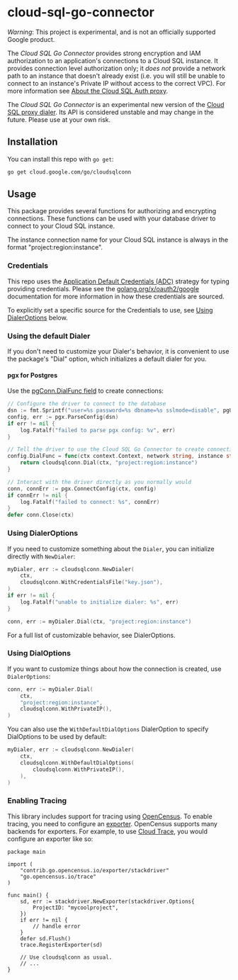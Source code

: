 # cloud-sql-go-connector
*Warning*: This project is experimental, and is not an officially supported
Google product.

The _Cloud SQL Go Connector_ provides strong encryption and IAM authorization
to an application's connections to a Cloud SQL instance. It provides connection
level authorization only; it _does not_ provide a network path to an instance
that doesn't already exist (i.e. you will still be unable to connect to an
instance's Private IP without access to the correct VPC). For more information
see [About the Cloud SQL Auth proxy][about-proxy].

[about-proxy]: https://cloud.google.com/sql/docs/mysql/sql-proxy

The _Cloud SQL Go Connector_ is an experimental new version of the
[Cloud SQL proxy dialer](dialer). Its API is considered unstable and may change
in the future. Please use at your own risk.

[proxy-dialer]: https://github.com/GoogleCloudPlatform/cloudsql-proxy/tree/main/proxy#cloud-sql-proxy-dialer-for-go

## Installation

You can install this repo with `go get`:
```sh
go get cloud.google.com/go/cloudsqlconn
```

## Usage

This package provides several functions for authorizing and encrypting
connections. These functions can be used with your database driver to connect to
your Cloud SQL instance.

The instance connection name for your Cloud SQL instance is always in the
format "project:region:instance".

### Credentials

This repo uses the [Application Default Credentials (ADC)][adc] strategy for
typing providing credentials. Please see the
[golang.org/x/oauth2/google][google-auth] documentation for more information in
how these credentials are sourced.

To explicitly set a specific source for the Credentials to use, see [Using
DialerOptions](#using-dialeroptions) below.

[adc]: https://cloud.google.com/docs/authentication
[google-auth]: https://pkg.go.dev/golang.org/x/oauth2/google#hdr-Credentials

### Using the default Dialer

If you don't need to customize your Dialer's behavior, it is convenient to use
the package's "Dial" option, which initializes a default dialer for you.

#### pgx for Postgres

  Use the [pgConn.DialFunc field][pgconn-cfg] to create connections:

  ```go
  // Configure the driver to connect to the database
  dsn := fmt.Sprintf("user=%s password=%s dbname=%s sslmode=disable", pgUser, pgPass, pgDB)
  config, err := pgx.ParseConfig(dsn)
  if err != nil {
      log.Fatalf("failed to parse pgx config: %v", err)
  }

  // Tell the driver to use the Cloud SQL Go Connector to create connections
  config.DialFunc = func(ctx context.Context, network string, instance string) (net.Conn, error) {
      return cloudsqlconn.Dial(ctx, "project:region:instance")
  }

 // Interact with the driver directly as you normally would
  conn, connErr := pgx.ConnectConfig(ctx, config)
  if connErr != nil {
      log.Fatalf("failed to connect: %s", connErr)
  }
  defer conn.Close(ctx)
  ```
  [pgconn-cfg]: https://pkg.go.dev/github.com/jackc/pgconn#Config



### Using DialerOptions

If you need to customize something about the `Dialer`, you can initialize
directly with `NewDialer`:

```go
myDialer, err := cloudsqlconn.NewDialer(
    ctx,
    cloudsqlconn.WithCredentialsFile("key.json"),
)
if err != nil {
    log.Fatalf("unable to initialize dialer: %s", err)
}

conn, err := myDialer.Dial(ctx, "project:region:instance")
```

For a full list of customizable behavior, see DialerOptions.

### Using DialOptions

If you want to customize things about how the connection is created, use
`DialerOptions`:
```go
conn, err := myDialer.Dial(
    ctx,
    "project:region:instance",
    cloudsqlconn.WithPrivateIP(),
)
```

You can also use the `WithDefaultDialOptions` DialerOption to specify
DialOptions to be used by default:
```go
myDialer, err := cloudsqlconn.NewDialer(
    ctx,
    cloudsqlconn.WithDefaultDialOptions(
        cloudsqlconn.WithPrivateIP(),
    ),
)
```

### Enabling Tracing

This library includes support for tracing using [OpenCensus][]. To enable
tracing, you need to configure an [exporter][]. OpenCensus supports many
backends for exporters. For example, to use [Cloud Trace][], you would
configure an exporter like so:

``` golang
package main

import (
	"contrib.go.opencensus.io/exporter/stackdriver"
	"go.opencensus.io/trace"
)

func main() {
	sd, err := stackdriver.NewExporter(stackdriver.Options{
		ProjectID: "mycoolproject",
	})
	if err != nil {
        // handle error
	}
	defer sd.Flush()
	trace.RegisterExporter(sd)

    // Use cloudsqlconn as usual.
    // ...
}
```

[OpenCensus]: https://opencensus.io/introduction/
[exporter]: https://opencensus.io/exporters/
[Cloud Trace]: https://cloud.google.com/trace

